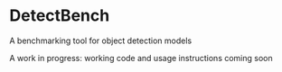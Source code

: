 # DetectBench
A benchmarking tool for object detection models

A work in progress: working code and usage instructions coming soon

<!-- # DetectBench
## A benchmarking tool for object detection models
---

### Requirements:
[![Python >= 3.6](https://img.shields.io/badge/Python->3.6-3776AB)](https://www.python.org/downloads/release/python-360/)
[![TensorFlow >= 2.2](https://img.shields.io/badge/TensorFlow->2.2-FF6F00?logo=tensorflow)](https://github.com/tensorflow/tensorflow/releases/tag/v2.2.0)
[![Protobuf Compiler >= 3.0](https://img.shields.io/badge/ProtoBuf%20Compiler-%3E3.0-brightgreen)](https://grpc.io/docs/protoc-installation/#install-using-a-package-manager) -->